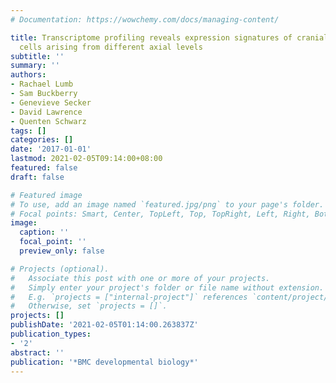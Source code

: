 ```yaml
---
# Documentation: https://wowchemy.com/docs/managing-content/

title: Transcriptome profiling reveals expression signatures of cranial neural crest
  cells arising from different axial levels
subtitle: ''
summary: ''
authors:
- Rachael Lumb
- Sam Buckberry
- Genevieve Secker
- David Lawrence
- Quenten Schwarz
tags: []
categories: []
date: '2017-01-01'
lastmod: 2021-02-05T09:14:00+08:00
featured: false
draft: false

# Featured image
# To use, add an image named `featured.jpg/png` to your page's folder.
# Focal points: Smart, Center, TopLeft, Top, TopRight, Left, Right, BottomLeft, Bottom, BottomRight.
image:
  caption: ''
  focal_point: ''
  preview_only: false

# Projects (optional).
#   Associate this post with one or more of your projects.
#   Simply enter your project's folder or file name without extension.
#   E.g. `projects = ["internal-project"]` references `content/project/deep-learning/index.md`.
#   Otherwise, set `projects = []`.
projects: []
publishDate: '2021-02-05T01:14:00.263837Z'
publication_types:
- '2'
abstract: ''
publication: '*BMC developmental biology*'
---
```

